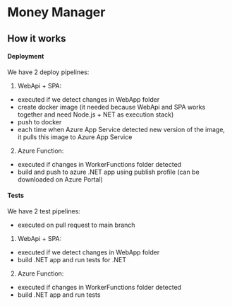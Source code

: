 # Money Manager

## How it works

#### Deployment
We have 2 deploy pipelines:
1. WebApi + SPA:
- executed if we detect changes in WebApp folder
- create docker image (it needed because WebApi and SPA works together and need Node.js + NET as execution stack)
- push to docker
- each time when Azure App Service detected new version of the image, it pulls this image to Azure App Service
2. Azure Function:
- executed if changes in WorkerFunctions folder detected
- build and push to azure .NET app using publish profile (can be downloaded on Azure Portal)

#### Tests
We have 2 test pipelines:
- executed on pull request to main branch
1. WebApi + SPA:
- executed if we detect changes in WebApp folder
- build .NET app and run tests for .NET
2. Azure Function:
- executed if changes in WorkerFunctions folder detected
- build .NET app and run tests